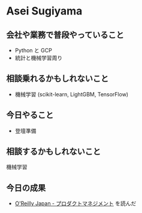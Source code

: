 # Asei Sugiyama

## 会社や業務で普段やっていること

- Python と GCP
- 統計と機械学習周り

## 相談乗れるかもしれないこと

- 機械学習 (scikit-learn, LightGBM, TensorFlow)

## 今日やること

- 登壇準備

## 相談するかもしれないこと

機械学習

## 今日の成果

- [O'Reilly Japan - プロダクトマネジメント](https://www.oreilly.co.jp/books/9784873119250/) を読んだ